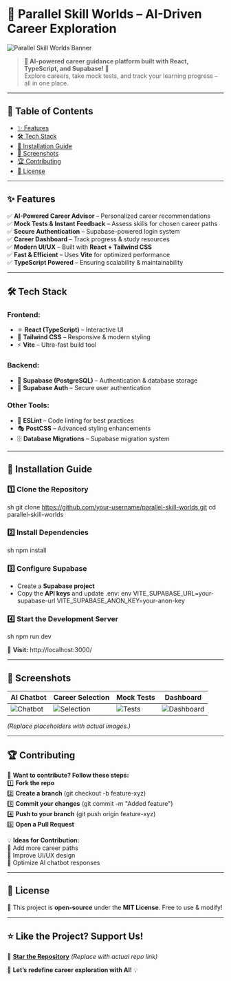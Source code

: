 # 🚀 Parallel Skill Worlds – AI-Driven Career Exploration

![Parallel Skill Worlds Banner]([https://via.placeholder.com/1000x400?text=Parallel+Skill+Worlds](https://drive.google.com/file/d/1tolBve_ymLKHN471d1-3o3V3tPjILUHF/view?usp=sharing))

> **🌟 AI-powered career guidance platform built with React, TypeScript, and Supabase! 🌟**  
> Explore careers, take mock tests, and track your learning progress – all in one place.

---

## 📌 Table of Contents
- [✨ Features](#-features)
- [🛠️ Tech Stack](#-tech-stack)
- [🚀 Installation Guide](#-installation-guide)
- [📸 Screenshots](#-screenshots)
- [🏆 Contributing](#-contributing)
- [📜 License](#-license)

---

## ✨ Features
✅ **AI-Powered Career Advisor** – Personalized career recommendations  
✅ **Mock Tests & Instant Feedback** – Assess skills for chosen career paths  
✅ **Secure Authentication** – Supabase-powered login system  
✅ **Career Dashboard** – Track progress & study resources  
✅ **Modern UI/UX** – Built with **React + Tailwind CSS**  
✅ **Fast & Efficient** – Uses **Vite** for optimized performance  
✅ **TypeScript Powered** – Ensuring scalability & maintainability  

---

## 🛠️ Tech Stack
### **Frontend:**
- ⚛️ **React (TypeScript)** – Interactive UI  
- 🎨 **Tailwind CSS** – Responsive & modern styling  
- ⚡ **Vite** – Ultra-fast build tool  

### **Backend:**
- 🏪 **Supabase (PostgreSQL)** – Authentication & database storage  
- 🔐 **Supabase Auth** – Secure user authentication  

### **Other Tools:**
- 🧹 **ESLint** – Code linting for best practices  
- 🎭 **PostCSS** – Advanced styling enhancements  
- 🗄 **Database Migrations** – Supabase migration system  

---

## 🚀 Installation Guide
### 1️⃣ Clone the Repository
sh
git clone https://github.com/your-username/parallel-skill-worlds.git
cd parallel-skill-worlds


### 2️⃣ Install Dependencies
sh
npm install


### 3️⃣ Configure Supabase
- Create a **Supabase project**  
- Copy the **API keys** and update .env:
env
VITE_SUPABASE_URL=your-supabase-url
VITE_SUPABASE_ANON_KEY=your-anon-key


### 4️⃣ Start the Development Server
sh
npm run dev

🚀 **Visit:** http://localhost:3000/

---

## 📸 Screenshots
| AI Chatbot | Career Selection | Mock Tests | Dashboard |
|------------|----------------|------------|-----------|
| ![Chatbot](https://via.placeholder.com/300) | ![Selection](https://via.placeholder.com/300) | ![Tests](https://via.placeholder.com/300) | ![Dashboard](https://via.placeholder.com/300) |

*(Replace placeholders with actual images.)*

---

## 🏆 Contributing
🙌 **Want to contribute? Follow these steps:**  
1️⃣ **Fork the repo**  
2️⃣ **Create a branch** (git checkout -b feature-xyz)  
3️⃣ **Commit your changes** (git commit -m "Added feature")  
4️⃣ **Push to your branch** (git push origin feature-xyz)  
5️⃣ **Open a Pull Request**  

💡 **Ideas for Contribution:**  
🔹 Add more career paths  
🔹 Improve UI/UX design  
🔹 Optimize AI chatbot responses  

---

## 📜 License
📄 This project is **open-source** under the **MIT License**. Free to use & modify!  

---

## ⭐ Like the Project? Support Us!
📌 **[Star the Repository](https://github.com/your-username/parallel-skill-worlds)** *(Replace with actual repo link)*  

🚀 **Let’s redefine career exploration with AI!** 💡
